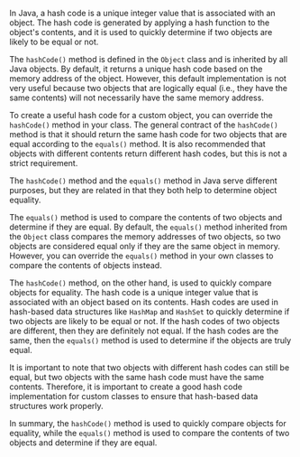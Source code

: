 In Java, a hash code is a unique integer value that is associated with an object. The hash code is generated by applying a hash function to the object's contents, and it is used to quickly determine if two objects are likely to be equal or not.

The `hashCode()` method is defined in the `Object` class and is inherited by all Java objects. By default, it returns a unique hash code based on the memory address of the object. However, this default implementation is not very useful because two objects that are logically equal (i.e., they have the same contents) will not necessarily have the same memory address.

To create a useful hash code for a custom object, you can override the `hashCode()` method in your class. The general contract of the `hashCode()` method is that it should return the same hash code for two objects that are equal according to the `equals()` method. It is also recommended that objects with different contents return different hash codes, but this is not a strict requirement.





The `hashCode()` method and the `equals()` method in Java serve different purposes, but they are related in that they both help to determine object equality.

The `equals()` method is used to compare the contents of two objects and determine if they are equal. By default, the `equals()` method inherited from the `Object` class compares the memory addresses of two objects, so two objects are considered equal only if they are the same object in memory. However, you can override the `equals()` method in your own classes to compare the contents of objects instead.

The `hashCode()` method, on the other hand, is used to quickly compare objects for equality. The hash code is a unique integer value that is associated with an object based on its contents. Hash codes are used in hash-based data structures like `HashMap` and `HashSet` to quickly determine if two objects are likely to be equal or not. If the hash codes of two objects are different, then they are definitely not equal. If the hash codes are the same, then the `equals()` method is used to determine if the objects are truly equal.

It is important to note that two objects with different hash codes can still be equal, but two objects with the same hash code must have the same contents. Therefore, it is important to create a good hash code implementation for custom classes to ensure that hash-based data structures work properly.

In summary, the `hashCode()` method is used to quickly compare objects for equality, while the `equals()` method is used to compare the contents of two objects and determine if they are equal.